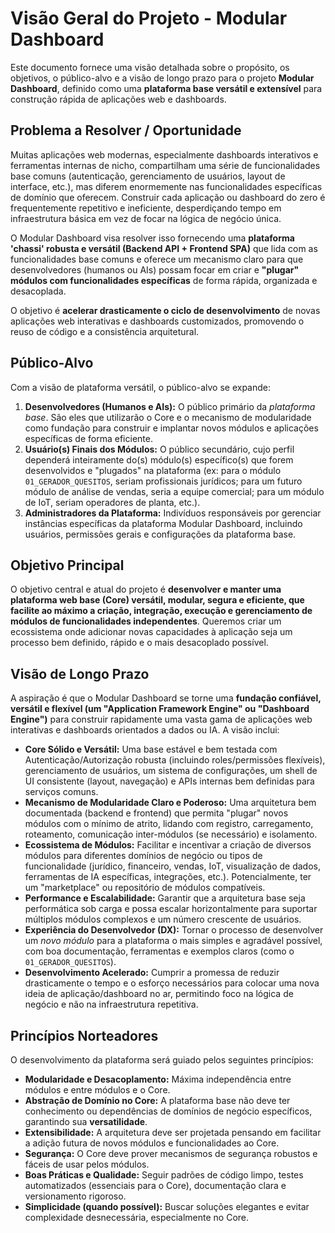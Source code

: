 # Visão Geral do Projeto - Modular Dashboard

Este documento fornece uma visão detalhada sobre o propósito, os objetivos, o público-alvo e a visão de longo prazo para o projeto **Modular Dashboard**, definido como uma **plataforma base versátil e extensível** para construção rápida de aplicações web e dashboards.

## Problema a Resolver / Oportunidade

Muitas aplicações web modernas, especialmente dashboards interativos e ferramentas internas de nicho, compartilham uma série de funcionalidades base comuns (autenticação, gerenciamento de usuários, layout de interface, etc.), mas diferem enormemente nas funcionalidades específicas de domínio que oferecem. Construir cada aplicação ou dashboard do zero é frequentemente repetitivo e ineficiente, desperdiçando tempo em infraestrutura básica em vez de focar na lógica de negócio única.

O Modular Dashboard visa resolver isso fornecendo uma **plataforma 'chassi' robusta e versátil (Backend API + Frontend SPA)** que lida com as funcionalidades base comuns e oferece um mecanismo claro para que desenvolvedores (humanos ou AIs) possam focar em criar e **"plugar" módulos com funcionalidades específicas** de forma rápida, organizada e desacoplada.

O objetivo é **acelerar drasticamente o ciclo de desenvolvimento** de novas aplicações web interativas e dashboards customizados, promovendo o reuso de código e a consistência arquitetural.

## Público-Alvo

Com a visão de plataforma versátil, o público-alvo se expande:

1.  **Desenvolvedores (Humanos e AIs):** O público primário da *plataforma base*. São eles que utilizarão o Core e o mecanismo de modularidade como fundação para construir e implantar novos módulos e aplicações específicas de forma eficiente.
2.  **Usuário(s) Finais dos Módulos:** O público secundário, cujo perfil dependerá inteiramente do(s) módulo(s) específico(s) que forem desenvolvidos e "plugados" na plataforma (ex: para o módulo `01_GERADOR_QUESITOS`, seriam profissionais jurídicos; para um futuro módulo de análise de vendas, seria a equipe comercial; para um módulo de IoT, seriam operadores de planta, etc.).
3.  **Administradores da Plataforma:** Indivíduos responsáveis por gerenciar instâncias específicas da plataforma Modular Dashboard, incluindo usuários, permissões gerais e configurações da plataforma base.

## Objetivo Principal

O objetivo central e atual do projeto é **desenvolver e manter uma plataforma web base (Core) versátil, modular, segura e eficiente, que facilite ao máximo a criação, integração, execução e gerenciamento de módulos de funcionalidades independentes**. Queremos criar um ecossistema onde adicionar novas capacidades à aplicação seja um processo bem definido, rápido e o mais desacoplado possível.

## Visão de Longo Prazo

A aspiração é que o Modular Dashboard se torne uma **fundação confiável, versátil e flexível (um "Application Framework Engine" ou "Dashboard Engine")** para construir rapidamente uma vasta gama de aplicações web interativas e dashboards orientados a dados ou IA. A visão inclui:

* **Core Sólido e Versátil:** Uma base estável e bem testada com Autenticação/Autorização robusta (incluindo roles/permissões flexíveis), gerenciamento de usuários, um sistema de configurações, um shell de UI consistente (layout, navegação) e APIs internas bem definidas para serviços comuns.
* **Mecanismo de Modularidade Claro e Poderoso:** Uma arquitetura bem documentada (backend e frontend) que permita "plugar" novos módulos com o mínimo de atrito, lidando com registro, carregamento, roteamento, comunicação inter-módulos (se necessário) e isolamento.
* **Ecossistema de Módulos:** Facilitar e incentivar a criação de diversos módulos para diferentes domínios de negócio ou tipos de funcionalidade (jurídico, financeiro, vendas, IoT, visualização de dados, ferramentas de IA específicas, integrações, etc.). Potencialmente, ter um "marketplace" ou repositório de módulos compatíveis.
* **Performance e Escalabilidade:** Garantir que a arquitetura base seja performática sob carga e possa escalar horizontalmente para suportar múltiplos módulos complexos e um número crescente de usuários.
* **Experiência do Desenvolvedor (DX):** Tornar o processo de desenvolver um *novo módulo* para a plataforma o mais simples e agradável possível, com boa documentação, ferramentas e exemplos claros (como o `01_GERADOR_QUESITOS`).
* **Desenvolvimento Acelerado:** Cumprir a promessa de reduzir drasticamente o tempo e o esforço necessários para colocar uma nova ideia de aplicação/dashboard no ar, permitindo foco na lógica de negócio e não na infraestrutura repetitiva.

## Princípios Norteadores

O desenvolvimento da plataforma será guiado pelos seguintes princípios:

* **Modularidade e Desacoplamento:** Máxima independência entre módulos e entre módulos e o Core.
* **Abstração de Domínio no Core:** A plataforma base não deve ter conhecimento ou dependências de domínios de negócio específicos, garantindo sua **versatilidade**.
* **Extensibilidade:** A arquitetura deve ser projetada pensando em facilitar a adição futura de novos módulos e funcionalidades ao Core.
* **Segurança:** O Core deve prover mecanismos de segurança robustos e fáceis de usar pelos módulos.
* **Boas Práticas e Qualidade:** Seguir padrões de código limpo, testes automatizados (essenciais para o Core), documentação clara e versionamento rigoroso.
* **Simplicidade (quando possível):** Buscar soluções elegantes e evitar complexidade desnecessária, especialmente no Core.